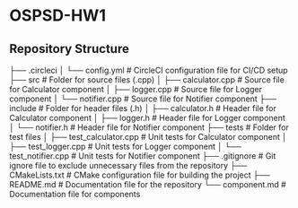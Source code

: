 # OSPSD-HW1
## Repository Structure
├── .circleci
│   └── config.yml                # CircleCI configuration file for CI/CD setup
├── src                           # Folder for source files (.cpp)
│   ├── calculator.cpp            # Source file for Calculator component
│   ├── logger.cpp                # Source file for Logger component
│   └── notifier.cpp              # Source file for Notifier component
├── include                       # Folder for header files (.h)
│   ├── calculator.h              # Header file for Calculator component
│   ├── logger.h                  # Header file for Logger component
│   └── notifier.h                # Header file for Notifier component
├── tests                         # Folder for test files
│   ├── test_calculator.cpp       # Unit tests for Calculator component
│   ├── test_logger.cpp           # Unit tests for Logger component
│   └── test_notifier.cpp         # Unit tests for Notifier component
├── .gitignore                    # Git ignore file to exclude unnecessary files from the repository
├── CMakeLists.txt                # CMake configuration file for building the project
├── README.md                     # Documentation file for the repository
└── component.md                  # Documentation file for components

